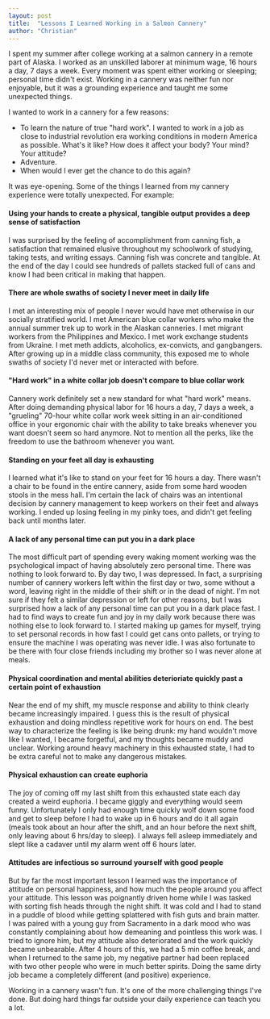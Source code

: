 ```yaml
---
layout: post
title:  "Lessons I Learned Working in a Salmon Cannery"
author: "Christian"
---
```


I spent my summer after college working at a salmon cannery in a remote part of Alaska. I worked as an unskilled laborer at minimum wage, 16 hours a day, 7 days a week. Every moment was spent either working or sleeping; personal time didn't exist. Working in a cannery was neither fun nor enjoyable, but it was a grounding experience and taught me some unexpected things.

I wanted to work in a cannery for a few reasons:

* To learn the nature of true "hard work". I wanted to work in a job as close to industrial revolution era working conditions in modern America as possible. What's it like? How does it affect your body? Your mind? Your attitude?
* Adventure.
* When would I ever get the chance to do this again?

It was eye-opening. Some of the things I learned from my cannery experience were totally unexpected. For example:


#### Using your hands to create a physical, tangible output provides a deep sense of satisfaction

I was surprised by the feeling of accomplishment from canning fish, a satisfaction that remained elusive throughout my schoolwork of studying, taking tests, and writing essays. Canning fish was concrete and tangible. At the end of the day I could see hundreds of pallets stacked full of cans and know I had been critical in making that happen.


#### There are whole swaths of society I never meet in daily life

I met an interesting mix of people I never would have met otherwise in our socially stratified world. I met American blue collar workers who make the annual summer trek up to work in the Alaskan canneries. I met migrant workers from the Philippines and Mexico. I met work exchange students from Ukraine. I met meth addicts, alcoholics, ex-convicts, and gangbangers. After growing up in a middle class community, this exposed me to whole swaths of society I'd never met or interacted with before.


#### "Hard work" in a white collar job doesn't compare to blue collar work

Cannery work definitely set a new standard for what "hard work" means. After doing demanding physical labor for 16 hours a day, 7 days a week, a "grueling" 70-hour white collar work week sitting in an air-conditioned office in your ergonomic chair with the ability to take breaks whenever you want doesn't seem so hard anymore. Not to mention all the perks, like the freedom to use the bathroom whenever you want.


#### Standing on your feet all day is exhausting

I learned what it's like to stand on your feet for 16 hours a day. There wasn't a chair to be found in the entire cannery, aside from some hard wooden stools in the mess hall. I'm certain the lack of chairs was an intentional decision by cannery management to keep workers on their feet and always working. I ended up losing feeling in my pinky toes, and didn't get feeling back until months later.


#### A lack of any personal time can put you in a dark place

The most difficult part of spending every waking moment working was the psychological impact of having absolutely zero personal time. There was nothing to look forward to. By day two, I was depressed. In fact, a surprising number of cannery workers left within the first day or two, some without a word, leaving right in the middle of their shift or in the dead of night. I'm not sure if they felt a similar depression or left for other reasons, but I was surprised how a lack of any personal time can put you in a dark place fast. I had to find ways to create fun and joy in my daily work because there was nothing else to look forward to. I started making up games for myself, trying to set personal records in how fast I could get cans onto pallets, or trying to ensure the machine I was operating was never idle. I was also fortunate to be there with four close friends including my brother so I was never alone at meals.


#### Physical coordination and mental abilities deterioriate quickly past a certain point of exhaustion

Near the end of my shift, my muscle response and ability to think clearly became increasingly impaired. I guess this is the result of physical exhaustion and doing mindless repetitive work for hours on end. The best way to characterize the feeling is like being drunk: my hand wouldn't move like I wanted, I became forgetful, and my thoughts became muddy and unclear. Working around heavy machinery in this exhausted state, I had to be extra careful not to make any dangerous mistakes.


#### Physical exhaustion can create euphoria

The joy of coming off my last shift from this exhausted state each day created a weird euphoria. I became giggly and everything would seem funny. Unfortunately I only had enough time quickly wolf down some food and get to sleep before I had to wake up in 6 hours and do it all again (meals took about an hour after the shift, and an hour before the next shift, only leaving about 6 hrs/day to sleep). I always fell asleep immediately and slept like a cadaver until my alarm went off 6 hours later.


#### Attitudes are infectious so surround yourself with good people

But by far the most important lesson I learned was the importance of attitude on personal happiness, and how much the people around you affect your attitude. This lesson was poignantly driven home while I was tasked with sorting fish heads through the night shift. It was cold and I had to stand in a puddle of blood while getting splattered with fish guts and brain matter. I was paired with a young guy from Sacramento in a dark mood who was constantly complaining about how demeaning and pointless this work was. I tried to ignore him, but my attitude also deteriorated and the work quickly became unbearable. After 4 hours of this, we had a 5 min coffee break, and when I returned to the same job, my negative partner had been replaced with two other people who were in much better spirits. Doing the same dirty job became a completely different (and positive) experience.


Working in a cannery wasn't fun. It's one of the more challenging things I've done. But doing hard things far outside your daily experience can teach you a lot.
